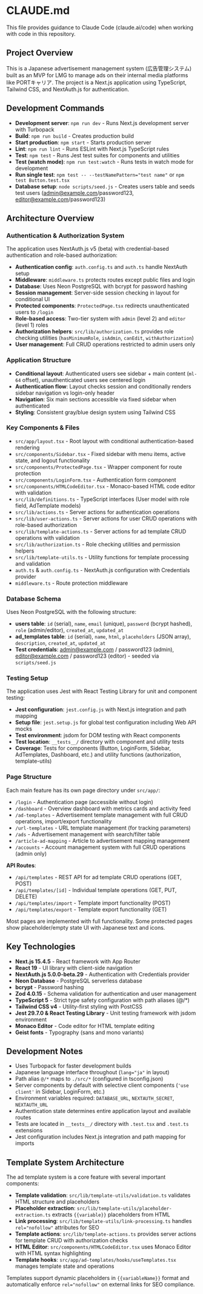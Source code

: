# CLAUDE.md

This file provides guidance to Claude Code (claude.ai/code) when working with code in this repository.

## Project Overview

This is a Japanese advertisement management system (広告管理システム) built as an MVP for LMG to manage ads on their
internal media platforms like PORTキャリア. The project is a Next.js application using TypeScript, Tailwind CSS, and
NextAuth.js for authentication.

## Development Commands

- **Development server**: `npm run dev` - Runs Next.js development server with Turbopack
- **Build**: `npm run build` - Creates production build
- **Start production**: `npm start` - Starts production server
- **Lint**: `npm run lint` - Runs ESLint with Next.js TypeScript rules
- **Test**: `npm test` - Runs Jest test suites for components and utilities
- **Test (watch mode)**: `npm run test:watch` - Runs tests in watch mode for development
- **Run single test**: `npm test -- --testNamePattern="test name"` or `npm test Button.test.tsx`
- **Database setup**: `node scripts/seed.js` - Creates users table and seeds test users (admin@example.com/password123, editor@example.com/password123)

## Architecture Overview

### Authentication & Authorization System

The application uses NextAuth.js v5 (beta) with credential-based authentication and role-based authorization:

- **Authentication config**: `auth.config.ts` and `auth.ts` handle NextAuth setup
- **Middleware**: `middleware.ts` protects routes except public files and login
- **Database**: Uses Neon PostgreSQL with bcrypt for password hashing
- **Session management**: Server-side session checking in layout for conditional UI
- **Protected components**: `ProtectedPage.tsx` redirects unauthenticated users to `/login`
- **Role-based access**: Two-tier system with `admin` (level 2) and `editor` (level 1) roles
- **Authorization helpers**: `src/lib/authorization.ts` provides role checking utilities (`hasMinimumRole`, `isAdmin`, `canEdit`, `withAuthorization`)
- **User management**: Full CRUD operations restricted to admin users only

### Application Structure

- **Conditional layout**: Authenticated users see sidebar + main content (`ml-64` offset), unauthenticated users see
  centered login
- **Authentication flow**: Layout checks session and conditionally renders sidebar navigation vs login-only header
- **Navigation**: Six main sections accessible via fixed sidebar when authenticated
- **Styling**: Consistent gray/blue design system using Tailwind CSS

### Key Components & Files

- `src/app/layout.tsx` - Root layout with conditional authentication-based rendering
- `src/components/Sidebar.tsx` - Fixed sidebar with menu items, active state, and logout functionality
- `src/components/ProtectedPage.tsx` - Wrapper component for route protection
- `src/components/LoginForm.tsx` - Authentication form component
- `src/components/HTMLCodeEditor.tsx` - Monaco-based HTML code editor with validation
- `src/lib/definitions.ts` - TypeScript interfaces (User model with role field, AdTemplate models)
- `src/lib/actions.ts` - Server actions for authentication operations
- `src/lib/user-actions.ts` - Server actions for user CRUD operations with role-based authorization
- `src/lib/template-actions.ts` - Server actions for ad template CRUD operations with validation
- `src/lib/authorization.ts` - Role checking utilities and permission helpers
- `src/lib/template-utils.ts` - Utility functions for template processing and validation
- `auth.ts` & `auth.config.ts` - NextAuth.js configuration with Credentials provider
- `middleware.ts` - Route protection middleware

### Database Schema

Uses Neon PostgreSQL with the following structure:

- **users table**: `id` (serial), `name`, `email` (unique), `password` (bcrypt hashed), `role` (admin/editor), `created_at`, `updated_at`
- **ad_templates table**: `id` (serial), `name`, `html`, `placeholders` (JSON array), `description`, `created_at`, `updated_at`
- **Test credentials**: admin@example.com / password123 (admin), editor@example.com / password123 (editor) - seeded via `scripts/seed.js`

### Testing Setup

The application uses Jest with React Testing Library for unit and component testing:

- **Jest configuration**: `jest.config.js` with Next.js integration and path mapping
- **Setup file**: `jest.setup.js` for global test configuration including Web API mocks
- **Test environment**: jsdom for DOM testing with React components  
- **Test location**: `__tests__/` directory with component and utility tests
- **Coverage**: Tests for components (Button, LoginForm, Sidebar, AdTemplates, Dashboard, etc.) and utility functions (authorization, template-utils)

### Page Structure

Each main feature has its own page directory under `src/app/`:

- `/login` - Authentication page (accessible without login)
- `/dashboard` - Overview dashboard with metrics cards and activity feed
- `/ad-templates` - Advertisement template management with full CRUD operations, import/export functionality
- `/url-templates` - URL template management (for tracking parameters)
- `/ads` - Advertisement management with search/filter table
- `/article-ad-mapping` - Article to advertisement mapping management
- `/accounts` - Account management system with full CRUD operations (admin only)

**API Routes**:
- `/api/templates` - REST API for ad template CRUD operations (GET, POST)
- `/api/templates/[id]` - Individual template operations (GET, PUT, DELETE)
- `/api/templates/import` - Template import functionality (POST)
- `/api/templates/export` - Template export functionality (GET)

Most pages are implemented with full functionality. Some protected pages show placeholder/empty state UI with Japanese text and icons.

## Key Technologies

- **Next.js 15.4.5** - React framework with App Router
- **React 19** - UI library with client-side navigation
- **NextAuth.js 5.0.0-beta.29** - Authentication with Credentials provider
- **Neon Database** - PostgreSQL serverless database
- **bcrypt** - Password hashing
- **Zod 4.0.15** - Schema validation for authentication and user management
- **TypeScript 5** - Strict type safety configuration with path aliases (@/*)
- **Tailwind CSS v4** - Utility-first styling with PostCSS
- **Jest 29.7.0 & React Testing Library** - Unit testing framework with jsdom environment
- **Monaco Editor** - Code editor for HTML template editing
- **Geist fonts** - Typography (sans and mono variants)

## Development Notes

- Uses Turbopack for faster development builds
- Japanese language interface throughout (`lang="ja"` in layout)
- Path alias `@/*` maps to `./src/*` (configured in tsconfig.json)
- Server components by default with selective client components (`'use client'` in Sidebar, LoginForm, etc.)
- Environment variables required: `DATABASE_URL`, `NEXTAUTH_SECRET`, `NEXTAUTH_URL`
- Authentication state determines entire application layout and available routes
- Tests are located in `__tests__/` directory with `.test.tsx` and `.test.ts` extensions
- Jest configuration includes Next.js integration and path mapping for imports

## Template System Architecture

The ad template system is a core feature with several important components:

- **Template validation**: `src/lib/template-utils/validation.ts` validates HTML structure and placeholders
- **Placeholder extraction**: `src/lib/template-utils/placeholder-extraction.ts` extracts `{{variable}}` placeholders from HTML
- **Link processing**: `src/lib/template-utils/link-processing.ts` handles `rel="nofollow"` attributes for SEO
- **Template actions**: `src/lib/template-actions.ts` provides server actions for template CRUD with authorization checks
- **HTML Editor**: `src/components/HTMLCodeEditor.tsx` uses Monaco Editor with HTML syntax highlighting
- **Template hooks**: `src/app/ad-templates/hooks/useTemplates.tsx` manages template state and operations

Templates support dynamic placeholders in `{{variableName}}` format and automatically enforce `rel="nofollow"` on external links for SEO compliance.